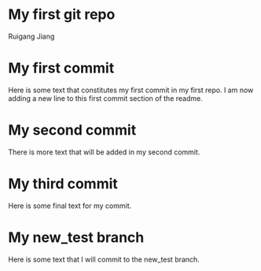 My first git repo
================
Ruigang Jiang

# My first commit

Here is some text that constitutes my first commit in my first repo. I
am now adding a new line to this first commit section of the readme.

# My second commit

There is more text that will be added in my second commit.

# My third commit

Here is some final text for my commit.

# My new_test branch

Here is some text that I will commit to the new_test branch.
